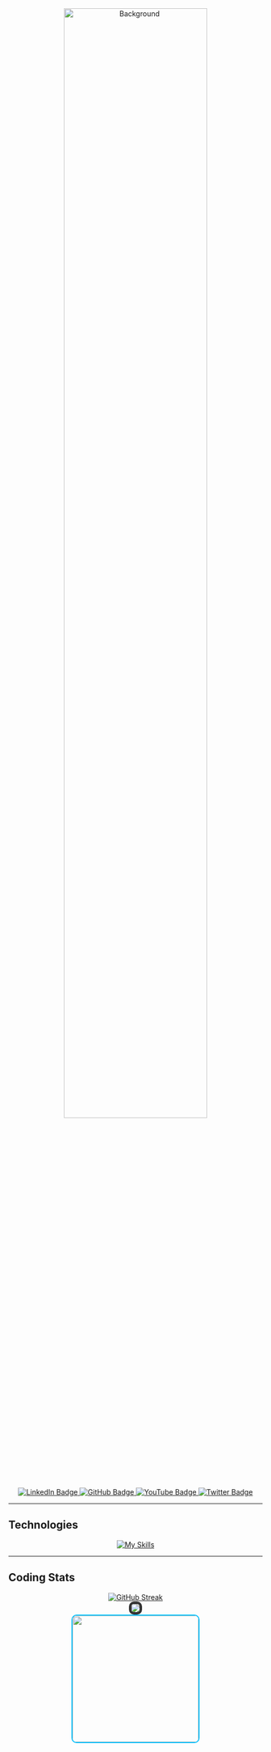 <div align="center" style="position: relative;">
  <img src="https://puu.sh/JFdc5/ac7713b46f.png" alt="Background" width="75%" style="border-radius: 10px;">
</div>

<div id="badges" align="center">
  <a href="https://www.linkedin.com/in/timothy-dong-19a700254/" target="_blank">
    <img src="https://img.shields.io/static/v1?label=&message=LinkedIn&color=blue&style=for-the-badge&logo=linkedin&logoColor=white&cacheSeconds=3600" onmouseover="this.src='https://img.shields.io/static/v1?label=&message=LinkedIn&color=lightblue&style=for-the-badge&logo=linkedin&logoColor=white&cacheSeconds=3600'" onmouseout="this.src='https://img.shields.io/static/v1?label=&message=LinkedIn&color=blue&style=for-the-badge&logo=linkedin&logoColor=white&cacheSeconds=3600'" alt="LinkedIn Badge">
  </a>
  <a href="https://github.com/Tysuiku" target="_blank">
    <img src="https://img.shields.io/static/v1?label=&message=GitHub&color=black&style=for-the-badge&logo=github&logoColor=white&cacheSeconds=3600" onmouseover="this.src='https://img.shields.io/static/v1?label=&message=GitHub&color=gray&style=for-the-badge&logo=github&logoColor=white&cacheSeconds=3600'" onmouseout="this.src='https://img.shields.io/static/v1?label=&message=GitHub&color=black&style=for-the-badge&logo=github&logoColor=white&cacheSeconds=3600'" alt="GitHub Badge">
  </a>
  <a href="https://www.youtube.com/@tysuiku" target="_blank">
    <img src="https://img.shields.io/static/v1?label=&message=YouTube&color=red&style=for-the-badge&logo=youtube&logoColor=white&cacheSeconds=3600" onmouseover="this.src='https://img.shields.io/static/v1?label=&message=YouTube&color=pink&style=for-the-badge&logo=youtube&logoColor=white&cacheSeconds=3600'" onmouseout="this.src='https://img.shields.io/static/v1?label=&message=YouTube&color=red&style=for-the-badge&logo=youtube&logoColor=white&cacheSeconds=3600'" alt="YouTube Badge">
  </a>
  <a href="https://twitter.com/Tysuiku" target="_blank">
    <img src="https://img.shields.io/static/v1?label=&message=Twitter&color=blue&style=for-the-badge&logo=twitter&logoColor=white&cacheSeconds=3600" onmouseover="this.src='https://img.shields.io/static/v1?label=&message=Twitter&color=lightblue&style=for-the-badge&logo=twitter&logoColor=white&cacheSeconds=3600'" onmouseout="this.src='https://img.shields.io/static/v1?label=&message=Twitter&color=blue&style=for-the-badge&logo=twitter&logoColor=white&cacheSeconds=3600'" alt="Twitter Badge">
  </a>
</div

<div align="center">
  <hr>
</div>

## Technologies

<div align="center" style="display: flex; flex-direction: column; justify-content: center;">
  <a href="https://skills.thijs.gg">
    <img src="https://skills.thijs.gg/icons?i=js,ts,react,redux,express,nodejs,ruby,rails,html,css,vscode,postman,git,sqlite&perline=6&theme=light" alt="My Skills">
  </a>
</div>

<div align="center">
  <hr>
</div>

## Coding Stats

<div align="center">
  <a href="https://git.io/streak-stats">
    <img src="https://streak-stats.demolab.com/?user=kliu33&theme=transparent" alt="GitHub Streak">
  </a>
</div>

<div align="center">
  <a href="https://github.com/Tysuiku/github-readme-stats">
    <img src="https://github-readme-stats.vercel.app/api/top-langs/?username=Tysuiku&hide_progress=true&theme=transparent" style="border: 5px solid #333; border-radius: 10px;">
  </a>
</div>

<div align="center">
  <a href="https://www.youtube.com/@tysuiku" target="_blank">
    <img src="https://puu.sh/JD4aB/7e3925b030.gif" width="250" style="border: 2px solid #00BFFF; border-radius: 10px;">
  </a>
</div>
